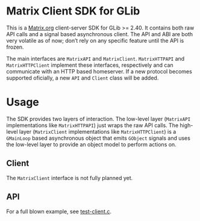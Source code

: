 #  Matrix Client SDK for GLib

This is a [Matrix.org](http://matrix.org/) client-server SDK for
GLib >= 2.40. It contains both raw API calls and a signal based
asynchronous client. The API and ABI are both very volatile as of now;
don’t rely on any specific feature until the API is frozen.

The main interfaces are `MatrixAPI` and
`MatrixClient`. `MatrixHTTPAPI` and `MatrixHTTPClient` implement these
interfaces, respectively and can communicate with an HTTP based
homeserver. If a new protocol becomes supported oficially, a new `API`
and `Client` class will be added.

# Usage

The SDK provides two layers of interaction. The low-level layer
(`MatrixAPI` implementations like `MatrixHTTPAPI`) just wraps the raw
API calls. The high-level layer (`MatrixClient` implementations like
`MatrixHTTPClient`) is a `GMainLoop` based asynchronous object that
emits `GObject` signals and uses the low-level layer to provide an
object model to perform actions on.

## Client

The `MatrixClient` interface is not fully planned yet.

## API

For a full blown example, see [test-client.c](src/test-client.c).
